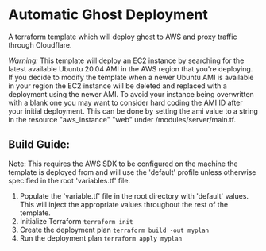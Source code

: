 # Automatic Ghost Deployment
A terraform template which will deploy ghost to AWS and proxy traffic through Cloudflare.

*Warning:* This template will deploy an EC2 instance by searching for the latest available Ubuntu 20.04 AMI in the AWS region that you're deploying. If you decide to modify the template when a newer Ubuntu AMI is available in your region the EC2 instance will be deleted and replaced with a deployment using the newer AMI. To avoid your instance being overwritten with a blank one you may want to consider hard coding the AMI ID after your initial deployment. This can be done by setting the ami value to a string in the resource "aws_instance" "web" under /modules/server/main.tf.

## Build Guide:
Note: This requires the AWS SDK to be configured on the machine the template is deployed from and will use the 'default' profile unless otherwise specified in the root 'variables.tf' file.

1. Populate the 'variable.tf' file in the root directory with 'default' values. This will inject the appropriate values throughout the rest of the template.
2. Initialize Terraform ```terraform init```
3. Create the deployment plan ```terraform build -out myplan```
4. Run the deployment plan ```terraform apply myplan```


